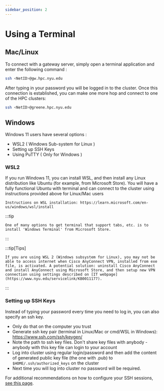 ```yaml
---
sidebar_position: 2
---
```


# Using a Terminal

## Mac/Linux

To connect with a gateway server, simply open a terminal application and enter the following command :

```sh
ssh <NetID>@gw.hpc.nyu.edu
```

After typing in your password you will be logged in to the cluster. Once this connection is established, you can make one more hop and connect to one of the HPC clusters:

```sh
ssh <NetID>@greene.hpc.nyu.edu
```

## Windows 

Windows 11 users have several options : 
- WSL2 ( Windows Sub-system for Linux ) 
- Setting up SSH Keys
- Using PuTTY ( Only for Windows ) 

### WSL2
If you run Windows 11, you can install WSL, and then install any Linux distribution like Ubuntu (for example, from Microsoft Store). You will have a fully functional Ubuntu with terminal and can connect to the cluster using instructions provided above for Linux/Mac users 

    Instructions on WSL installation: https://learn.microsoft.com/en-us/windows/wsl/install

:::tip

    One of many options to get terminal that support tabs, etc. is to install 'Windows Terminal' from Microsoft Store.

:::

:::tip[Tips]

    If you are using WSL 2 (Windows subsystem for Linux), you may not be able to access internet when Cisco AnyConnect VPN, installed from exe file, is activated. A potential solution: uninstall Cisco AnyConnect and install AnyConnect using Microsoft Store, and then setup new VPN connection using settings described on [IT webpage](https://www.nyu.edu/servicelink/KB0011177).

:::

### Setting up SSH Keys

Instead of typing your password every time you need to log in, you can also specify an ssh key.

- Only do that on the computer you trust
- Generate ssh key pair (terminal in Linux/Mac or cmd/WSL in Windows): https://www.ssh.com/ssh/keygen/
- Note the path to ssh key files. Don't share key files with anybody - anybody with this key file can login to your account
- Log into cluster using regular login/password and then add the content of generated public key file (the one with .pub) to `$HOME/.ssh/authorized_keys` on the cluster
- Next time you will log into cluster no password will be required. 

For additional recommendations on how to configure your SSH sessions, [see this page](https://sites.google.com/nyu.edu/nyu-hpc/training-support/general-hpc-topics/tunneling-and-x11-forwarding?authuser=0).

